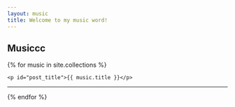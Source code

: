 ```yaml
---
layout: music
title: Welcome to my music word!
---
```

## Musiccc

  {% for music in site.collections %}
  
<div>

    <p id="post_title">{{ music.title }}</p>

</div>
<hr />
  {% endfor %}